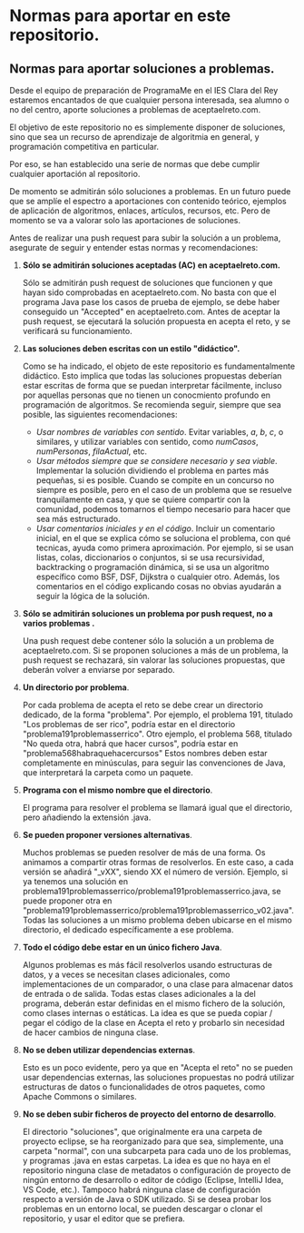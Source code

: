 # Normas para aportar en este repositorio.

## Normas para aportar soluciones a problemas.
Desde el equipo de preparación de ProgramaMe en el IES Clara del Rey estaremos encantados de que cualquier persona interesada, sea alumno o no del centro, aporte soluciones a problemas de aceptaelreto.com.

El objetivo de este repositorio no es simplemente disponer de soluciones, sino que sea un recurso de aprendizaje de algoritmia en general, y programación competitiva en particular.

Por eso, se han establecido una serie de normas que debe cumplir cualquier aportación al repositorio. 

De momento se admitirán sólo soluciones a problemas. En un futuro puede que se amplíe el espectro a aportaciones con contenido teórico, ejemplos de aplicación de algoritmos, enlaces, artículos, recursos, etc. Pero de momento se va a valorar solo las aportaciones de soluciones.

Antes de realizar una push request para subir la solución a un problema, asegurate de seguir y entender estas normas y recomendaciones:

1. **Sólo se admitirán soluciones aceptadas (AC) en aceptaelreto.com.**

   Sólo se admitirán push request de soluciones que funcionen y que hayan sido comprobadas en aceptaelreto.com. No basta con que el programa Java pase los casos de prueba de ejemplo, se debe haber conseguido un "Accepted" en aceptaelreto.com. Antes de aceptar la push request, se ejecutará la solución propuesta en acepta el reto, y se verificará su funcionamiento.

2. **Las soluciones deben escritas con un estilo "didáctico".**

   Como se ha indicado, el objeto de este repositorio es fundamentalmente didáctico. Esto implica que todas las soluciones propuestas deberían estar escritas de forma que se puedan interpretar fácilmente, incluso por aquellas personas que no tienen un conocmiento profundo en programación de algoritmos. Se recomienda seguir, siempre que sea posible, las siguientes recomendaciones:
   - *Usar nombres de variables con sentido*. Evitar variables, *a*, *b*, *c*, o similares, y utilizar variables con sentido, como *numCasos*, *numPersonas*, *filaActual*, etc.
   - *Usar métodos siempre que se considere necesario y sea viable*. Implementar la solución dividiendo el problema en partes más pequeñas, si es posible. Cuando se compite en un concurso no siempre es posible, pero en el caso de un problema que se resuelve tranquilamente en casa, y que se quiere compartir con la comunidad, podemos tomarnos el tiempo necesario para hacer que sea más estructurado.
   - *Usar comentarios iniciales y en el código*. Incluir un comentario inicial, en el que se explica cómo se soluciona el problema, con qué tecnicas, ayuda como primera aproximación. Por ejemplo, si se usan listas, colas, diccionarios o conjuntos, si se usa recursividad, backtracking o programación dinámica, si se usa un algoritmo específico como BSF, DSF, Dijkstra o cualquier otro. Además, los comentarios en el código explicando cosas no obvias ayudarán a seguir la lógica de la solución. 
   
3. **Sólo se admitirán soluciones un problema por push request, no a varios problemas .**

   Una push request debe contener sólo la solución a un problema de aceptaelreto.com. Si se proponen soluciones a más de un problema, la push request se rechazará, sin valorar las soluciones propuestas, que deberán volver a enviarse por separado.

4. **Un directorio por problema**.

   Por cada problema de acepta el reto se debe crear un directorio dedicado, de la forma "problema<numero><textodescriptivo>".
   Por ejemplo, el problema 191, titulado "Los problemas de ser rico", podría estar en el directorio "problema191problemasserrico".
   Otro ejemplo, el problema 568, titulado "No queda otra, habrá que hacer cursos", podría estar en "problema568habraquehacercursos"
   Estos nombres deben estar completamente en minúsculas, para seguir las convenciones de Java, que interpretará la carpeta como un paquete.

5. **Programa con el mismo nombre que el directorio**.

   El programa para resolver el problema se llamará igual que el directorio, pero añadiendo la extensión .java.

6. **Se pueden proponer versiones alternativas**.

   Muchos problemas se pueden resolver de más de una forma. Os animamos a compartir otras formas de resolverlos. En este caso, a cada versión se añadirá "_vXX", siendo XX el número de versión.
   Ejemplo, si ya tenemos una solución en problema191problemasserrico/problema191problemasserrico.java, se puede proponer otra en "problema191problemasserrico/problema191problemasserrico_v02.java".
   Todas las soluciones a un mismo problema deben ubicarse en el mismo directorio, el dedicado específicamente a ese problema.

7. **Todo el código debe estar en un único fichero Java**.

    Algunos problemas es más fácil resolverlos usando estructuras de datos, y a veces se necesitan clases adicionales, como implementaciones de un comparador, o una clase para almacenar datos de entrada o de salida. Todas estas clases adicionales a la del programa, deberán estar definidas en el mismo fichero de la solución, como clases internas o estáticas. La idea es que se pueda copiar / pegar el código de la clase en Acepta el reto y probarlo sin necesidad de hacer cambios de ninguna clase.
   
8. **No se deben utilizar dependencias externas**.

   Esto es un poco evidente, pero ya que en "Acepta el reto" no se pueden usar dependencias externas, las soluciones propuestas no podrá utilizar estructuras de datos o funcionalidades de otros paquetes, como Apache Commons o similares.

   
9. **No se deben subir ficheros de proyecto del entorno de desarrollo**.

   El directorio "soluciones", que originalmente era una carpeta de proyecto eclipse, se ha reorganizado para que sea, simplemente, una carpeta "normal", con una subcarpeta para cada uno de los problemas, y programas .java en estas carpetas. La idea es que no haya en el repositorio ninguna clase de metadatos o configuración de proyecto de ningún entorno de desarrollo o editor de código (Eclipse, IntelliJ Idea, VS Code, etc.). Tampoco habrá ninguna clase de configuración respecto a versión de Java o SDK utilizado. Si se desea probar los problemas en un entorno local, se pueden descargar o clonar el repositorio, y usar el editor que se prefiera. 




